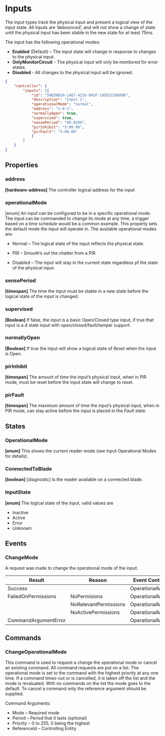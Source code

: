 # Inputs

The input types track the physical input and present a logical view of the input
state. All inputs are ‘debounced’, and will not show a change of state until the
physical input has been stable in the new state for at least 75ms.

The input has the following operational modes:

- **Enabled** (Default) – The input state will change in response to changes to the
    physical input.
- **OnlyMonitorCircuit** - The physical input will only be monitored for error
    states.
- **Disabled** - All changes to the physical input will be ignored.

````json 
{
    "controller": {
        "inputs": [{
            "id": "58B36B10-1407-4216-B45F-185E523DD09D",
            "description": "Input 1",
            "operationalMode": "normal",
            "address": "1-0-1",
            "normallyOpen": true,
            "supervised": true,
            "sensePeriod": "00.0100",
            "pirInhibit": "5:00.00",
            "pirFault": "5:00.00"
            }
        ]
    }
}
````

## Properties

### address 

**[hardware-address]** The controller logical address for the input

### operationalMode

[enum] An input can be configured to be in a specific operational mode. The
input can be commanded to change its mode at any time, a trigger based on a time
schedule would be a common example. This property sets the default mode the
input will operate in. The available operational modes are:

-   Normal – The logical state of the input reflects the physical state.

-   PIR – Smooth’s out the chatter from a PIR.

-   Disabled – The input will stay in the current state regardless pf the state
    of the physical input.

### sensePeriod

**[timespan]** The time the input must be stable in a new state before the logical
state of the input is changed.

### supervised 

**[Boolean]** If false, the input is a basic Open/Closed type input, if true that
input is a 4 state input with open/closed/fault/tamper support.

### normallyOpen

**[Boolean]** If true the input will show a logical state of *Reset* when the input
is Open.

### pirInhibit

**[timespan]** The amount of time the input’s physical input, when in PIR mode, must
be reset before the input state will change to reset.

### pirFault

**[timespan]** The maximum amount of time the input’s physical input, when in PIR
mode, can stay active before the input is placed in the *Fault* state.

## States

### OperationalMode

**[enum]** This shows the current reader mode (see Input Operational Modes for
details).

### ConnectedToBlade

**[boolean]** [diagnostic] Is the reader available on a connected blade.

### InputState 

**[enum]** The logical state of the input, valid values are

-   Inactive
-   Active
-   Error
-   Unknown

## Events

### ChangeMode

A request was made to change the operational mode of the input.

| **Result**           | **Reason**            | **Event Content** |
|----------------------|-----------------------|-------------------|
| Success              |                       | OperationalMode   |
| FailedOnPermissions  | NoPermisions          | OperationalMode   |
|                      | NoRelevantPermissions | OperationalMode   |
|                      | NoActivePermissions   | OperationalMode   |
| CommandArgumentError |                       | OperationalMode   |

## Commands

### ChangeOperationalMode

This command is used to request a change the operational mode or cancel an
existing command. All command requests are put on a list. The operational mode
is set to the command with the highest priority at any one time. If a command
times-out or is cancelled, it is taken off the list and the mode is revaluated.
With no commands on the list the mode goes to the default. To cancel a command
only the reference argument should be supplied.

Command Arguments:

-   Mode – Required mode
-   Period – Period that it lasts (optional)
-   Priority – 0 to 255, 0 being the highest
-   ReferenceId – Controlling Entity
